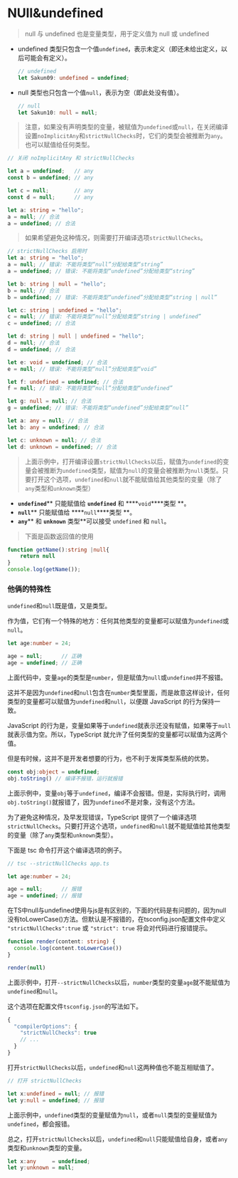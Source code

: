 # NUll\&undefined

> null 与 undefined 也是变量类型，用于定义值为 null 或 undefined

- undefined 类型只包含一个值`undefined`，表示未定义（即还未给出定义，以后可能会有定义）。
  ```typescript
  // undefined
  let Sakun09: undefined = undefined;
  ```
- null 类型也只包含一个值`null`，表示为空（即此处没有值）。
  ```typescript
  // null
  let Sakun10: null = null;

  ```

> 注意，如果没有声明类型的变量，被赋值为`undefined`或`null`，在关闭编译设置`noImplicitAny`和`strictNullChecks`时，它们的类型会被推断为`any`。也可以赋值给任何类型。

```typescript
// 关闭 noImplicitAny 和 strictNullChecks

let a = undefined;   // any
const b = undefined; // any

let c = null;        // any
const d = null;      // any

let a: string = "hello";
a = null; // 合法
a = undefined; // 合法

```

> 如果希望避免这种情况，则需要打开编译选项`strictNullChecks`。

```typescript
// strictNullChecks 启用时
let a: string = "hello";
a = null; // 错误: 不能将类型“null”分配给类型“string”
a = undefined; // 错误: 不能将类型“undefined”分配给类型“string”

let b: string | null = "hello";
b = null; // 合法
b = undefined; // 错误: 不能将类型“undefined”分配给类型“string | null”

let c: string | undefined = "hello";
c = null; // 错误: 不能将类型“null”分配给类型“string | undefined”
c = undefined; // 合法

let d: string | null | undefined = "hello";
d = null; // 合法
d = undefined; // 合法

let e: void = undefined; // 合法
e = null; // 错误: 不能将类型“null”分配给类型“void”

let f: undefined = undefined; // 合法
f = null; // 错误: 不能将类型“null”分配给类型“undefined”

let g: null = null; // 合法
g = undefined; // 错误: 不能将类型“undefined”分配给类型“null”

let a: any = null; // 合法
let b: any = undefined; // 合法

let c: unknown = null; // 合法
let d: unknown = undefined; // 合法

```

> 上面示例中，打开编译设置`strictNullChecks`以后，赋值为`undefined`的变量会被推断为`undefined`类型，赋值为`null`的变量会被推断为`null`类型。只要打开这个选项，`undefined`和`null`就不能赋值给其他类型的变量（除了`any`类型和`unknown`类型）

- **`undefined`**\*\* 只能赋值给 ****`undefined`**** 和 ****`void`****类型 \*\*。
- **`null`**\*\* 只能赋值给 ****`null`****类型 \*\*。
- **`any`**\*\* 和 ****`unknown`**** 类型\*\*可以接受 `undefined` 和 `null`。

> 下面是函数返回值的使用

```typescript
function getName():string |null{
    return null
}
console.log(getName());
```

### 他俩的特殊性

`undefined`和`null`既是值，又是类型。

作为值，它们有一个特殊的地方：任何其他类型的变量都可以赋值为`undefined`或`null`。

```typescript
let age:number = 24;

age = null;      // 正确
age = undefined; // 正确
```

上面代码中，变量`age`的类型是`number`，但是赋值为`null`或`undefined`并不报错。

这并不是因为`undefined`和`null`包含在`number`类型里面，而是故意这样设计，任何类型的变量都可以赋值为`undefined`和`null`，以便跟 JavaScript 的行为保持一致。

JavaScript 的行为是，变量如果等于`undefined`就表示还没有赋值，如果等于`null`就表示值为空。所以，TypeScript 就允许了任何类型的变量都可以赋值为这两个值。

但是有时候，这并不是开发者想要的行为，也不利于发挥类型系统的优势。

```typescript
const obj:object = undefined;
obj.toString() // 编译不报错，运行就报错
```

上面示例中，变量`obj`等于`undefined`，编译不会报错。但是，实际执行时，调用`obj.toString()`就报错了，因为`undefined`不是对象，没有这个方法。

为了避免这种情况，及早发现错误，TypeScript 提供了一个编译选项`strictNullChecks`。只要打开这个选项，`undefined`和`null`就不能赋值给其他类型的变量（除了`any`类型和`unknown`类型）。

下面是 tsc 命令打开这个编译选项的例子。

```typescript
// tsc --strictNullChecks app.ts

let age:number = 24;

age = null;      // 报错
age = undefined; // 报错
```

在TS中null与undefined使用与js是有区别的，下面的代码是有问题的，因为null没有toLowerCase()方法。但默认是不报错的，在tsconfig.json配置文件中定义 `"strictNullChecks":true` 或 `"strict": true` 将会对代码进行报错提示。

```typescript
function render(content: string) {
  console.log(content.toLowerCase())
}

render(null)
```

上面示例中，打开`--strictNullChecks`以后，`number`类型的变量`age`就不能赋值为`undefined`和`null`。

这个选项在配置文件`tsconfig.json`的写法如下。

```typescript
{
  "compilerOptions": {
    "strictNullChecks": true
    // ...
  }
}
```

打开`strictNullChecks`以后，`undefined`和`null`这两种值也不能互相赋值了。

```typescript
// 打开 strictNullChecks

let x:undefined = null; // 报错
let y:null = undefined; // 报错
```

上面示例中，`undefined`类型的变量赋值为`null`，或者`null`类型的变量赋值为`undefined`，都会报错。

总之，打开`strictNullChecks`以后，`undefined`和`null`只能赋值给自身，或者`any`类型和`unknown`类型的变量。

```typescript
let x:any     = undefined;
let y:unknown = null;
```
